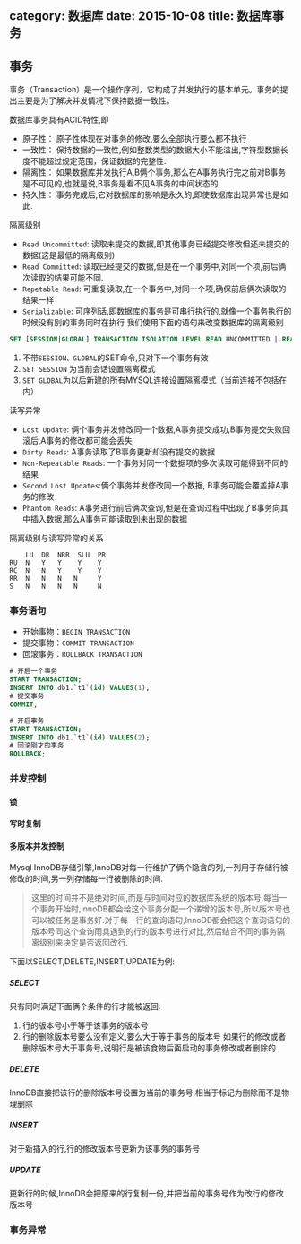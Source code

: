 category: 数据库
date: 2015-10-08
title: 数据库事务
---
## 事务
事务（Transaction）是一个操作序列，它构成了并发执行的基本单元。事务的提出主要是为了解决并发情况下保持数据一致性。

数据库事务具有ACID特性,即
* 原子性： 原子性体现在对事务的修改,要么全部执行要么都不执行
* 一致性： 保持数据的一致性,例如整数类型的数据大小不能溢出,字符型数据长度不能超过规定范围，保证数据的完整性.
* 隔离性： 如果数据库并发执行A,B俩个事务,那么在A事务执行完之前对B事务是不可见的,也就是说,B事务是看不见A事务的中间状态的.
* 持久性： 事务完成后,它对数据库的影响是永久的,即使数据库出现异常也是如此.


隔离级别
* `Read Uncommitted`: 读取未提交的数据,即其他事务已经提交修改但还未提交的数据(这是最低的隔离级别)
* `Read Committed`: 读取已经提交的数据,但是在一个事务中,对同一个项,前后俩次读取的结果可能不同.
* `Repetable Read`: 可重复读取,在一个事务中,对同一个项,确保前后俩次读取的结果一样
* `Serializable`: 可序列话,即数据库的事务是可串行执行的,就像一个事务执行的时候没有别的事务同时在执行
我们使用下面的语句来改变数据库的隔离级别
```sql
SET [SESSION|GLOBAL] TRANSACTION ISOLATION LEVEL READ UNCOMMITTED | READ COMMITTED | REPEATABLE READ | SERIALIZABLE
```
1. 不带`SESSION、GLOBAL`的SET命令,只对下一个事务有效
2. `SET SESSION` 为当前会话设置隔离模式
3. `SET GLOBAL`为以后新建的所有MYSQL连接设置隔离模式（当前连接不包括在内）

读写异常
* `Lost Update`: 俩个事务并发修改同一个数据,A事务提交成功,B事务提交失败回滚后,A事务的修改都可能会丢失
* `Dirty Reads`: A事务读取了B事务更新却没有提交的数据
* `Non-Repeatable Reads`: 一个事务对同一个数据项的多次读取可能得到不同的结果
* `Second Lost Updates`:俩个事务并发修改同一个数据, B事务可能会覆盖掉A事务的修改
* `Phantom Reads`: A事务进行前后俩次查询,但是在查询过程中出现了B事务向其中插入数据,那么A事务可能读取到未出现的数据

隔离级别与读写异常的关系
```
    LU  DR  NRR  SLU  PR
RU  N   Y   Y    Y    Y
RC  N   N   Y    Y    Y
RR  N   N   N   N     Y
S   N   N   N   N     N
```

### 事务语句
* 开始事物：`BEGIN TRANSACTION`
* 提交事物：`COMMIT TRANSACTION`
* 回滚事务：`ROLLBACK TRANSACTION`

```sql
# 开启一个事务
START TRANSACTION;
INSERT INTO db1.`t1`(id) VALUES(1);
# 提交事务
COMMIT;

# 开启事务
START TRANSACTION;
INSERT INTO db1.`t1`(id) VALUES(2);
# 回滚刚才的事务
ROLLBACK;
```



### 并发控制

#### 锁

#### 写时复制

#### 多版本并发控制

Mysql InnoDB存储引擎,InnoDB对每一行维护了俩个隐含的列,一列用于存储行被修改的时间,另一列存储每一行被删除的时间.
> 这里的时间并不是绝对时间,而是与时间对应的数据库系统的版本号,每当一个事务开始时,InnoDB都会给这个事务分配一个递增的版本号,所以版本号也可以被任务是事务好.对于每一行的查询语句,InnoDB都会把这个查询语句的版本号同这个查询雨具遇到的行的版本号进行对比,然后结合不同的事务隔离级别来决定是否返回改行.

下面以SELECT,DELETE,INSERT,UPDATE为例:
##### SELECT
只有同时满足下面俩个条件的行才能被返回:
1. 行的版本号小于等于该事务的版本号
2. 行的删除版本号要么没有定义,要么大于等于事务的版本号
如果行的修改或者删除版本号大于事务号,说明行是被该食物后面启动的事务修改或者删除的 


##### DELETE
InnoDB直接把该行的删除版本号设置为当前的事务号,相当于标记为删除而不是物理删除

##### INSERT
对于新插入的行,行的修改版本号更新为该事务的事务号

##### UPDATE
更新行的时候,InnoDB会把原来的行复制一份,并把当前的事务号作为改行的修改版本号


### 事务异常


